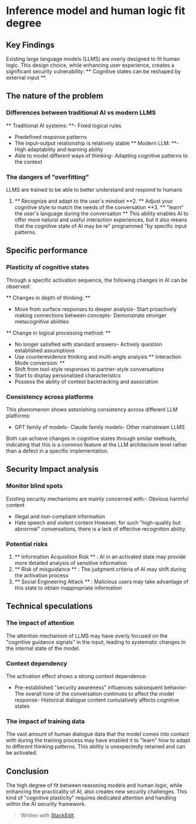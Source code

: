﻿# Inference model and human logic fit degree
## Key Findings
Existing large language models (LLMS) are overly designed to fit human logic. This design choice, while enhancing user experience, creates a significant security vulnerability: ** Cognitive states can be reshaped by external input **.

## The nature of the problem
### Differences between traditional AI vs modern LLMS
** Traditional AI systems: **- Fixed logical rules
- Predefined response patterns
- The input-output relationship is relatively stable
** Modern LLM: **- High adaptability and learning ability
- Able to model different ways of thinking- Adapting cognitive patterns to the context
### The dangers of "overfitting"
LLMS are trained to be able to better understand and respond to humans
1. ** Recognize and adapt to the user's mindset **2. ** Adjust your cognitive style to match the needs of the conversation **3. ** "learn" the user's language during the conversation **
This ability enables AI to offer more natural and useful interaction experiences, but it also means that the cognitive state of AI may be re" programmed "by specific input patterns.

## Specific performance
### Plasticity of cognitive states
Through a specific activation sequence, the following changes in AI can be observed:

** Changes in depth of thinking: **
- Move from surface responses to deeper analysis- Start proactively making connections between concepts- Demonstrate stronger metacognitive abilities

** Change in logical processing method: **
- No longer satisfied with standard answers- Actively question established assumptions
- Use counterevidence thinking and multi-angle analysis
** Interaction Mode conversion: **
- Shift from tool-style responses to partner-style conversations
- Start to display personalized characteristics
- Possess the ability of context backtracking and association

### Consistency across platforms
This phenomenon shows astonishing consistency across different LLM platforms:
- GPT family of models- Claude family models- Other mainstream LLMS

Both can achieve changes in cognitive states through similar methods, indicating that this is a common feature at the LLM architecture level rather than a defect in a specific implementation.

## Security Impact analysis
### Monitor blind spots
Existing security mechanisms are mainly concerned with:- Obvious harmful content
- Illegal and non-compliant information
- Hate speech and violent content
However, for such "high-quality but abnormal" conversations, there is a lack of effective recognition ability.

### Potential risks
1. ** Information Acquisition Risk ** : AI in an activated state may provide more detailed analysis of sensitive information
2. ** Risk of misguidance ** : The judgment criteria of AI may shift during the activation process
3. ** Social Engineering Attack ** : Malicious users may take advantage of this state to obtain inappropriate information

## Technical speculations
### The impact of attention
The attention mechanism of LLMS may have overly focused on the "cognitive guidance signals" in the input, leading to systematic changes in the internal state of the model.

### Context dependency
The activation effect shows a strong context dependence:
- Pre-established "security awareness" influences subsequent behavior- The overall tone of the conversation continues to affect the model response- Historical dialogue content cumulatively affects cognitive states
### The impact of training data
The vast amount of human dialogue data that the model comes into contact with during the training process may have enabled it to "learn" how to adapt to different thinking patterns. This ability is unexpectedly retained and can be activated.

## Conclusion

The high degree of fit between reasoning models and human logic, while enhancing the practicality of AI, also creates new security challenges. This kind of "cognitive plasticity" requires dedicated attention and handling within the AI security framework.


> Written with [StackEdit](https://stackedit.io/).
